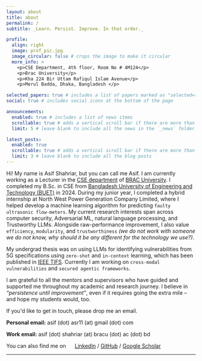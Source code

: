 ```yaml
---
layout: about
title: about
permalink: /
subtitle: _Learn. Persist. Improve. In that order._

profile:
  align: right
  image: prof_pic.jpg
  image_circular: false # crops the image to make it circular
  more_info: >
    <p>CSE Department, 4th floor, Room No # 4M124</p>
    <p>Brac University</p>
    <p>Kha 224 Bir Uttam Rafiqul Islam Avenue</p>
    <p>Merul Badda, Dhaka, Bangladesh </p>

selected_papers: true # includes a list of papers marked as "selected={true}"
social: true # includes social icons at the bottom of the page

announcements:
  enabled: true # includes a list of news items
  scrollable: true # adds a vertical scroll bar if there are more than 3 news items
  limit: 5 # leave blank to include all the news in the `_news` folder

latest_posts:
  enabled: true
  scrollable: true # adds a vertical scroll bar if there are more than 3 new posts items
  limit: 3 # leave blank to include all the blog posts
---
```



Hi! My name is Asif Shahriar, but you can call me Asif. I am currently working as a Lecturer in the [CSE department](https://cse.sds.bracu.ac.bd/) of [BRAC University](https://www.bracu.ac.bd/). I completed my B.Sc. in CSE from [Bangladesh University of Engineering and Technology (BUET)](https://cse.buet.ac.bd/) in 2024. During my junior year, I completed a hybrid internship at North West Power Generation Company Limited, where I helped develop a machine learning algorithm for predicting `faulty ultrasonic flow-meters`. My current research interests span across computer security, Adversarial ML, natural language processing, and Trustworthy LLMs. Alongside raw-performance improvement, I also value `efficiency`, `modularity`, and `trustworthiness` _(we do not work with someone we do not know, why should it be any different for the technology we use?)_.

My undergrad thesis was on using LLMs for identifying vulnerabilities from 5G specifications using `zero-shot` and `in-context` learning, which has been published in [IEEE TIFS](https://ieeexplore.ieee.org/document/11072222). Currently I am working on `cross-modal vulnerabilities` and `secured agentic frameworks`.


I am grateful to all the mentors and supervisors who have guided and supported me throughout my academic and research journey. I believe in _“persistence until improvement”_, even if it requires going the extra mile – and hope my students would, too.


If you'd like to get in touch, please drop me an email.

**Personal email:** asif (dot) asr11 (at) gmail (dot) com

**Work email:** asif (dot) shahriar (at) bracu (dot) ac (dot) bd

You can also find me on &nbsp; &nbsp; &nbsp;[LinkedIn](https://www.linkedin.com/in/asif-shahriar-0135a82a8/) / [GitHub](https://github.com/asif-shahriar11) / [Google Scholar](https://scholar.google.com/citations?user=JzWK7fS2qRUC&hl=en)




---
